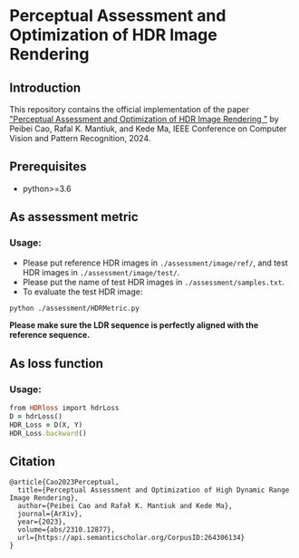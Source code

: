# Perceptual Assessment and Optimization of HDR Image Rendering

## Introduction
This repository contains the official implementation of the paper ["Perceptual Assessment and Optimization of HDR Image Rendering
"](https://arxiv.org/abs/2310.12877) by Peibei Cao, Rafal K. Mantiuk, and Kede Ma, IEEE Conference on Computer Vision and Pattern Recognition, 2024.
## Prerequisites
* python>=3.6

## As assessment metric
### Usage:
* Please put reference HDR images in  ``./assessment/image/ref/``, and test HDR images in ``./assessment/image/test/``.
* Please put the name of test HDR images in ``./assessment/samples.txt``.
* To evaluate the test HDR image: 
```bash
python ./assessment/HDRMetric.py
```
**Please make sure the LDR sequence is perfectly aligned with the reference sequence.**

## As loss function
### Usage:
```ruby
from HDRloss import hdrLoss
D = hdrLoss()
HDR_Loss = D(X, Y)
HDR_Loss.backward()
```

## Citation
```
@article{Cao2023Perceptual,
  title={Perceptual Assessment and Optimization of High Dynamic Range Image Rendering},
  author={Peibei Cao and Rafał K. Mantiuk and Kede Ma},
  journal={ArXiv},
  year={2023},
  volume={abs/2310.12877},
  url={https://api.semanticscholar.org/CorpusID:264306134}
}
```

